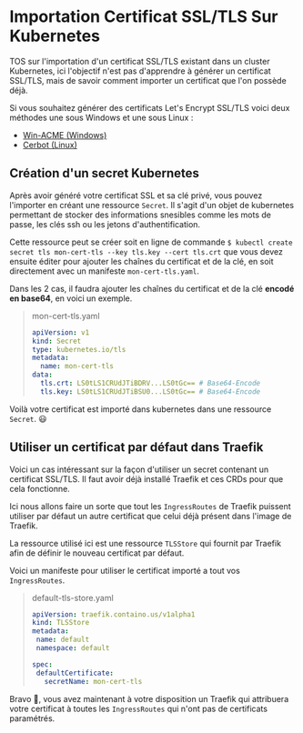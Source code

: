 # Importation Certificat SSL/TLS Sur Kubernetes

TOS sur l'importation d'un certificat SSL/TLS existant dans un cluster Kubernetes, ici l'objectif n'est pas d'apprendre à générer un certificat SSL/TLS, mais de savoir comment importer un certificat que l'on possède déjà.

Si vous souhaitez générer des certificats Let's Encrypt SSL/TLS voici deux méthodes une sous Windows et une sous Linux :

* [Win-ACME (Windows)](https://www.it-connect.fr/microsoft-exchange-server-2019-certificat-ssl-gratuit-avec-lets-encrypt/#III_Demander_un_certificat_SSL_avec_Win-ACME)
* [Cerbot (Linux)](https://antoinelounis.com/informatique/securite/creer-certificat-ssl-certbot-https/)

## Création d'un secret Kubernetes

Après avoir généré votre certificat SSL et sa clé privé, vous pouvez l'importer en créant une ressource `Secret`. Il s'agit d'un objet de kubernetes permettant de stocker des informations snesibles comme les mots de passe, les clés ssh ou les jetons d'authentification.

Cette ressource peut se créer soit en ligne de commande `$ kubectl create secret tls mon-cert-tls --key tls.key --cert tls.crt` que vous devez ensuite éditer pour ajouter les chaînes du certificat et de la clé, en soit directement avec un manifeste `mon-cert-tls.yaml`.

Dans les 2 cas, il faudra ajouter les chaînes du certificat et de la clé __encodé en base64__, en voici un exemple.

> mon-cert-tls.yaml
>
> ```yaml
> apiVersion: v1
> kind: Secret
> type: kubernetes.io/tls
> metadata:
>   name: mon-cert-tls
> data:
>   tls.crt: LS0tLS1CRUdJTiBDRV...LS0tGc== # Base64-Encode
>   tls.key: LS0tLS1CRUdJTiBSU0...LS0tGc== # Base64-Encode
> ```

Voilà votre certificat est importé dans kubernetes dans une ressource `Secret`. :smiley:

## Utiliser un certificat par défaut dans Traefik

Voici un cas intéressant sur la façon d'utiliser un secret contenant un certificat SSL/TLS. Il faut avoir déjà installé Traefik et ces CRDs pour que cela fonctionne.

Ici nous allons faire un sorte que tout les `IngressRoutes` de Traefik puissent utiliser par défaut un autre certificat que celui déjà présent dans l'image de Traefik.

La ressource utilisé ici est une ressource `TLSStore` qui fournit par Traefik afin de définir le nouveau certificat par défaut.

Voici un manifeste pour utiliser le certificat importé a tout vos `IngressRoutes`.

> default-tls-store.yaml
>
> ```yaml
> apiVersion: traefik.containo.us/v1alpha1
> kind: TLSStore
> metadata:
>  name: default
>  namespace: default
>
>spec:
>  defaultCertificate:
>    secretName: mon-cert-tls
>```

Bravo :clap:, vous avez maintenant à votre disposition un Traefik qui attribuera votre certificat à toutes les `IngressRoutes` qui n'ont pas de certificats paramétrés.
